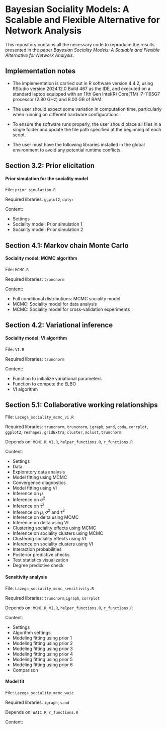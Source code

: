 # Bayesian Sociality Models: A Scalable and Flexible Alternative for Network Analysis

This repository contains all the necessary code to reproduce the results presented in the paper *Bayesian Sociality Models: A Scalable and Flexible Alternative for Network Analysis*.

## Implementation notes

- The implementation is carried out in R software version 4.4.2, using RStudio version 2024.12.0 Build 467 as the IDE, and executed on a standard laptop equipped with an 11th Gen Intel(R) Core(TM) i7-1165G7 processor (2.80 GHz) and 8.00 GB of RAM.

- The user should expect some variation in computation time, particularly when running on different hardware configurations.

- To ensure the software runs properly, the user should place all files in a single folder and update the file path specified at the beginning of each script.

- The user must have the following libraries installed in the global environment to avoid any potential runtime conflicts.

## Section 3.2: Prior elicitation

#### Prior simulation for the sociality model

File: `prior simulation.R`

Required libraries: `ggplot2`, `dplyr`

Content:

- Settings  
- Sociality model: Prior simulation 1
- Sociality model: Prior simulation 2

## Section 4.1: Markov chain Monte Carlo

#### Sociality model: MCMC algorithm

File: `MCMC.R`

Required libraries: `truncnorm`

Content: 

- Full conditional distributions: MCMC sociality model
- MCMC: Sociality model for data analysis
- MCMC: Sociality model for cross-validation experiments

## Section 4.2: Variational inference

#### Sociality model: VI algorithm

File: `VI.R`

Required libraries: `truncnorm`

Content:

- Function to initialize variational parameters
- Function to compute the ELBO
- VI algorithm

## Section 5.1: Collaborative working relationships

File: `Lazega_sociality_mcmc_vi.R`

Required libraries: `truncnorm`, `truncnorm`, `igraph`, `sand`, `coda`, `corrplot`, `ggplot2`, `reshape2`, `gridExtra`, `cluster`, `mclust`, `truncnorm`

Depends on: `MCMC.R`, `VI.R`, `helper_functions.R`, `r_functions.R`

Content:

- Settings
- Data
- Exploratory data analysis
- Model fitting using MCMC
- Convergence diagnostics
- Model fitting using VI
- Inference on $\mu$
- Inference on $\sigma^2$
- Inference on $\tau^2$
- Inference on $\mu$, $\sigma^2$ and $\tau^2$
- Inference on delta using MCMC
- Inference on delta using VI
- Clustering sociality effects using MCMC
- Inference on sociality clusters using MCMC
- Clustering sociality effects using VI
- Inference on sociality clusters using VI
- Interaction probabilities
- Posterior predictive checks
- Test statistics visualization
- Degree predictive check

#### Sensitivity analysis

File: `Lazega_sociality_mcmc_sensitivity.R`

Required libraries: `truncnorm`,`igraph`, `corrplot`

Depends on: `MCMC.R`, `VI.R`, `helper_functions.R`, `r_functions.R`

Content:

- Settings
- Algorithm settings
- Modeling fitting using prior 1
- Modeling fitting using prior 2
- Modeling fitting using prior 3
- Modeling fitting using prior 4
- Modeling fitting using prior 5
- Modeling fitting using prior 6
- Comparison

#### Model fit

File: `Lazega_sociality_mcmc_waic`

Required libraries: `igraph`, `sand`

Depends on: `WAIC.R`, `r_functions.R`

Content:

